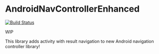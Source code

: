 # AndroidNavControllerEnhanced

[![Build Status](https://travis-ci.org/AniFichadia/AndroidNavControllerEnhanced.svg?branch=develop)](https://travis-ci.org/AniFichadia/AndroidNavControllerEnhanced)

WIP


This library adds activity with result navigation to new Android navigation controller library!
